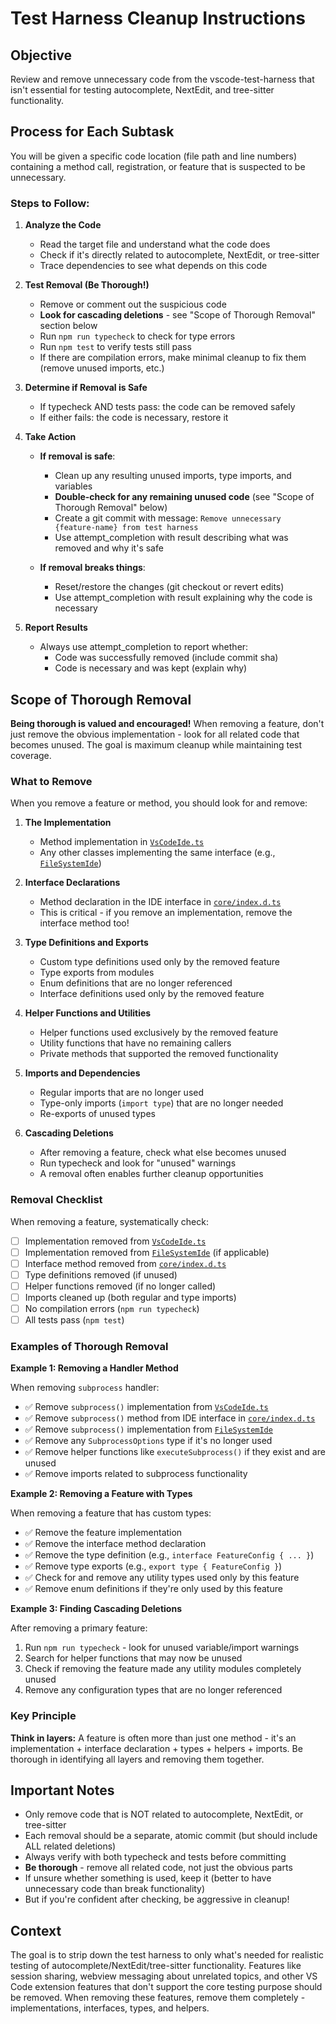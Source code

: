 # Test Harness Cleanup Instructions

## Objective
Review and remove unnecessary code from the vscode-test-harness that isn't essential for testing autocomplete, NextEdit, and tree-sitter functionality.

## Process for Each Subtask

You will be given a specific code location (file path and line numbers) containing a method call, registration, or feature that is suspected to be unnecessary.

### Steps to Follow:

1. **Analyze the Code**
   - Read the target file and understand what the code does
   - Check if it's directly related to autocomplete, NextEdit, or tree-sitter
   - Trace dependencies to see what depends on this code

2. **Test Removal (Be Thorough!)**
   - Remove or comment out the suspicious code
   - **Look for cascading deletions** - see "Scope of Thorough Removal" section below
   - Run `npm run typecheck` to check for type errors
   - Run `npm test` to verify tests still pass
   - If there are compilation errors, make minimal cleanup to fix them (remove unused imports, etc.)

3. **Determine if Removal is Safe**
   - If typecheck AND tests pass: the code can be removed safely
   - If either fails: the code is necessary, restore it

4. **Take Action**
   - **If removal is safe**:
     - Clean up any resulting unused imports, type imports, and variables
     - **Double-check for any remaining unused code** (see "Scope of Thorough Removal" below)
     - Create a git commit with message: `Remove unnecessary {feature-name} from test harness`
     - Use attempt_completion with result describing what was removed and why it's safe
   
   - **If removal breaks things**:
     - Reset/restore the changes (git checkout or revert edits)
     - Use attempt_completion with result explaining why the code is necessary

5. **Report Results**
   - Always use attempt_completion to report whether:
     - Code was successfully removed (include commit sha)
     - Code is necessary and was kept (explain why)

## Scope of Thorough Removal

**Being thorough is valued and encouraged!** When removing a feature, don't just remove the obvious implementation - look for all related code that becomes unused. The goal is maximum cleanup while maintaining test coverage.

### What to Remove

When you remove a feature or method, you should look for and remove:

1. **The Implementation**
   - Method implementation in [`VsCodeIde.ts`](core/vscode-test-harness/src/VsCodeIde.ts)
   - Any other classes implementing the same interface (e.g., [`FileSystemIde`](core/util/filesystem.ts))

2. **Interface Declarations**
   - Method declaration in the IDE interface in [`core/index.d.ts`](core/index.d.ts)
   - This is critical - if you remove an implementation, remove the interface method too!

3. **Type Definitions and Exports**
   - Custom type definitions used only by the removed feature
   - Type exports from modules
   - Enum definitions that are no longer referenced
   - Interface definitions used only by the removed feature

4. **Helper Functions and Utilities**
   - Helper functions used exclusively by the removed feature
   - Utility functions that have no remaining callers
   - Private methods that supported the removed functionality

5. **Imports and Dependencies**
   - Regular imports that are no longer used
   - Type-only imports (`import type`) that are no longer needed
   - Re-exports of unused types

6. **Cascading Deletions**
   - After removing a feature, check what else becomes unused
   - Run typecheck and look for "unused" warnings
   - A removal often enables further cleanup opportunities

### Removal Checklist

When removing a feature, systematically check:

- [ ] Implementation removed from [`VsCodeIde.ts`](core/vscode-test-harness/src/VsCodeIde.ts)
- [ ] Implementation removed from [`FileSystemIde`](core/util/filesystem.ts) (if applicable)
- [ ] Interface method removed from [`core/index.d.ts`](core/index.d.ts)
- [ ] Type definitions removed (if unused)
- [ ] Helper functions removed (if no longer called)
- [ ] Imports cleaned up (both regular and type imports)
- [ ] No compilation errors (`npm run typecheck`)
- [ ] All tests pass (`npm test`)

### Examples of Thorough Removal

**Example 1: Removing a Handler Method**

When removing `subprocess` handler:
- ✅ Remove `subprocess()` implementation from [`VsCodeIde.ts`](core/vscode-test-harness/src/VsCodeIde.ts)
- ✅ Remove `subprocess()` method from IDE interface in [`core/index.d.ts`](core/index.d.ts)
- ✅ Remove `subprocess()` implementation from [`FileSystemIde`](core/util/filesystem.ts)
- ✅ Remove any `SubprocessOptions` type if it's no longer used
- ✅ Remove helper functions like `executeSubprocess()` if they exist and are unused
- ✅ Remove imports related to subprocess functionality

**Example 2: Removing a Feature with Types**

When removing a feature that has custom types:
- ✅ Remove the feature implementation
- ✅ Remove the interface method declaration
- ✅ Remove the type definition (e.g., `interface FeatureConfig { ... }`)
- ✅ Remove type exports (e.g., `export type { FeatureConfig }`)
- ✅ Check for and remove any utility types used only by this feature
- ✅ Remove enum definitions if they're only used by this feature

**Example 3: Finding Cascading Deletions**

After removing a primary feature:
1. Run `npm run typecheck` - look for unused variable/import warnings
2. Search for helper functions that may now be unused
3. Check if removing the feature made any utility modules completely unused
4. Remove any configuration types that are no longer referenced

### Key Principle

**Think in layers:** A feature is often more than just one method - it's an implementation + interface declaration + types + helpers + imports. Be thorough in identifying all layers and removing them together.

## Important Notes

- Only remove code that is NOT related to autocomplete, NextEdit, or tree-sitter
- Each removal should be a separate, atomic commit (but should include ALL related deletions)
- Always verify with both typecheck and tests before committing
- **Be thorough** - remove all related code, not just the obvious parts
- If unsure whether something is used, keep it (better to have unnecessary code than break functionality)
- But if you're confident after checking, be aggressive in cleanup!

## Context
The goal is to strip down the test harness to only what's needed for realistic testing of autocomplete/NextEdit/tree-sitter functionality. Features like session sharing, webview messaging about unrelated topics, and other VS Code extension features that don't support the core testing purpose should be removed. When removing these features, remove them completely - implementations, interfaces, types, and helpers.
